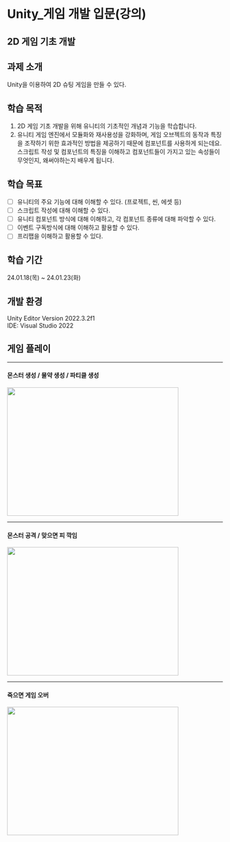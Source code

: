 # Unity_게임 개발 입문(강의)

## 2D 게임 기초 개발

## 과제 소개
Unity을 이용하여 2D 슈팅 게임을 만들 수 있다.

## 학습 목적
1. 2D 게임 기초 개발을 위해 유니티의 기초적인 개념과 기능을 학습합니다.
2. 유니티 게임 엔진에서 모듈화와 재사용성을 강화하며, 게임 오브젝트의 동작과 특징을 조작하기 위한 효과적인 방법을 제공하기 때문에 컴포넌트를 사용하게 되는데요. 스크립트 작성 및 컴포넌트의 특징을 이해하고 컴포넌트들이 가지고 있는 속성들이 무엇인지, 왜써야하는지 배우게 됩니다.

## 학습 목표
- [ ]  유니티의 주요 기능에 대해 이해할 수 있다. (프로젝트, 씬, 에셋 등)
- [ ]  스크립트 작성에 대해 이해할 수 있다.
- [ ]  유니티 컴포넌트 방식에 대해 이해하고, 각 컴포넌트 종류에 대해 파악할 수 있다.
- [ ]  이벤트 구독방식에 대해 이해하고 활용할 수 있다.
- [ ]  프리팹을 이해하고 활용할 수 있다.

## 학습 기간
24.01.18(목) ~ 24.01.23(화)

## 개발 환경
Unity Editor Version 2022.3.2f1   
IDE: Visual Studio 2022

## 게임 플레이
---
#### 몬스터 생성 / 물약 생성 / 파티클 생성
<img src = "https://github.com/dch1114/TopDownShooting/assets/129824716/5760a26a-0d4d-4e1b-8a0e-ea5081120813" width="400" height="300"/>

---
#### 몬스터 공격 / 맞으면 피 깍임
<img src = "https://github.com/dch1114/TopDownShooting/assets/129824716/2e68086d-f170-41e5-bea3-a833f185e745" width="400" height="300"/>

---
#### 죽으면 게임 오버
<img src = "https://github.com/dch1114/TopDownShooting/assets/129824716/7369bc24-9f20-4dd5-8fe4-384b80f419ef" width="400" height="300"/>
